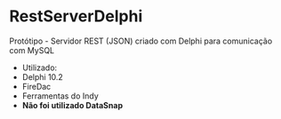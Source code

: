 # RestServerDelphi
Protótipo - Servidor REST (JSON) criado com Delphi para comunicação com MySQL
- Utilizado:
- Delphi 10.2
- FireDac
- Ferramentas do Indy
- <b>Não foi utilizado DataSnap </b>
